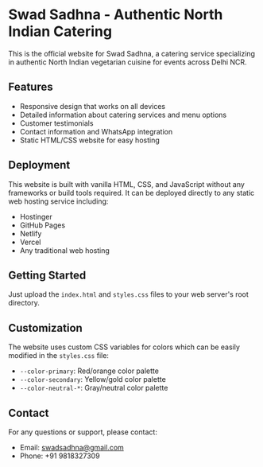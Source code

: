 
# Swad Sadhna - Authentic North Indian Catering

This is the official website for Swad Sadhna, a catering service specializing in authentic North Indian vegetarian cuisine for events across Delhi NCR.

## Features

- Responsive design that works on all devices
- Detailed information about catering services and menu options
- Customer testimonials
- Contact information and WhatsApp integration
- Static HTML/CSS website for easy hosting

## Deployment

This website is built with vanilla HTML, CSS, and JavaScript without any frameworks or build tools required. It can be deployed directly to any static web hosting service including:

- Hostinger
- GitHub Pages
- Netlify
- Vercel
- Any traditional web hosting

## Getting Started

Just upload the `index.html` and `styles.css` files to your web server's root directory.

## Customization

The website uses custom CSS variables for colors which can be easily modified in the `styles.css` file:

- `--color-primary`: Red/orange color palette
- `--color-secondary`: Yellow/gold color palette
- `--color-neutral-*`: Gray/neutral color palette

## Contact

For any questions or support, please contact:
- Email: swadsadhna@gmail.com
- Phone: +91 9818327309
